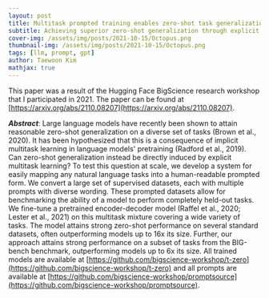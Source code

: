 ```yaml
---
layout: post
title: Multitask prompted training enables zero-shot task generalization
subtitle: Achieving superior zero-shot generalization through explicit multitask prompting
cover-img: /assets/img/posts/2021-10-15/Octopus.png
thumbnail-img: /assets/img/posts/2021-10-15/Octopus.png
tags: [llm, prompt, gpt]
author: Taewoon Kim
mathjax: true
---
```


This paper was a result of the Hugging Face BigScience research workshop that I
participated in 2021. The paper can be found at
[https://arxiv.org/abs/2110.08207](https://arxiv.org/abs/2110.08207).

**_Abstract_**: Large language models have recently been shown to attain reasonable
zero-shot generalization on a diverse set of tasks (Brown et al., 2020). It has been
hypothesized that this is a consequence of implicit multitask learning in language
models' pretraining (Radford et al., 2019). Can zero-shot generalization instead be
directly induced by explicit multitask learning? To test this question at scale, we
develop a system for easily mapping any natural language tasks into a human-readable
prompted form. We convert a large set of supervised datasets, each with multiple prompts
with diverse wording. These prompted datasets allow for benchmarking the ability of a
model to perform completely held-out tasks. We fine-tune a pretrained encoder-decoder
model (Raffel et al., 2020; Lester et al., 2021) on this multitask mixture covering a
wide variety of tasks. The model attains strong zero-shot performance on several
standard datasets, often outperforming models up to 16x its size. Further, our approach
attains strong performance on a subset of tasks from the BIG-bench benchmark,
outperforming models up to 6x its size. All trained models are available at
[https://github.com/bigscience-workshop/t-zero](https://github.com/bigscience-workshop/t-zero)
and all prompts are available at
[https://github.com/bigscience-workshop/promptsource](https://github.com/bigscience-workshop/promptsource).
